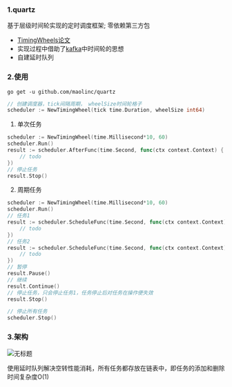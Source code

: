 ### 1.quartz
基于层级时间轮实现的定时调度框架; 零依赖第三方包
- [TimingWheels论文](http://www.cs.columbia.edu/~nahum/w6998/papers/ton97-timing-wheels.pdf)
- 实现过程中借助了[kafka](https://github.com/apache/kafka)中时间轮的思想
- 自建延时队列

### 2.使用
```shell
go get -u github.com/maolinc/quartz
```
```go
// 创建调度器，tick间隔周期， wheelSize时间轮格子
scheduler := NewTimingWheel(tick time.Duration, wheelSize int64)
```

1. 单次任务
```go
scheduler := NewTimingWheel(time.Millisecond*10, 60)
scheduler.Run()
result := scheduler.AfterFunc(time.Second, func(ctx context.Context) {
    // todo
})
// 停止任务
result.Stop()
```

2. 周期任务
```go
scheduler := NewTimingWheel(time.Millisecond*10, 60)
scheduler.Run()
// 任务1
result := scheduler.ScheduleFunc(time.Second, func(ctx context.Context) {
    // todo
})
// 任务2
result := scheduler.ScheduleFunc(time.Second, func(ctx context.Context) {
    // todo
})
// 暂停
result.Pause()
// 继续
result.Continue()
// 停止任务，只会停止任务1，任务停止后对任务在操作便失效
result.Stop()

// 停止所有任务
scheduler.Stop()
```

### 3.架构
![无标题](https://github.com/maolinc/quartz/assets/82015883/bb78c4b4-698a-4834-b000-7bb79d109adb)

使用延时队列解决空转性能消耗，所有任务都存放在链表中，即任务的添加和删除时间复杂度O(1)
